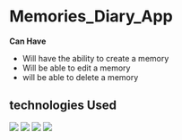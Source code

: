 # Memories_Diary_App

<b>Can Have</b>
- Will have the ability to create a memory
- Will be able to edit a memory 
- will be able to delete a memory 


## technologies Used 
 <img src = "https://img.shields.io/badge/NODEJS-E34F26?style=for-the-badge&logo=nodejs&logoColor=white">   <img src = "https://img.shields.io/badge/CSS3-1572B6?style=for-the-badge&logo=css3&logoColor=white">  <img src = "https://img.shields.io/badge/JavaScript-F7DF1E?style=for-the-badge&logo=javascript&logoColor=white">  <img src = "https://img.shields.io/badge/ReactJs-61DAFB?style=for-the-badge&logo=react&logoColor=black">
